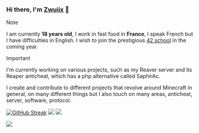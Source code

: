 ### Hi there, I'm [Zwuiix](https://Zwuiix-cmd.github.io) 👋

> [!NOTE]  
> I am currently **18 years old**, I work in fast food in **France**, I speak French but I have difficulties in English. I wish to join the prestigious [42 school](https://42.fr/) in the coming year.

> [!IMPORTANT]  
> I'm currently working on various projects, such as my Reaver server and its Reaper anticheat, which has a php alternative called SaphirAc.


I create and contribute to different projects that revolve around Minecraft in general, on many different things but I also touch on many areas, anticheat, server, software, protocol.

[![GitHub Streak](https://github-readme-streak-stats.herokuapp.com/?user=Zwuiix-cmd&theme=dark)](https://github.com/DenverCoder1/github-readme-streak-stats)
[<img src="https://github-readme-stats-nine-jade-52.vercel.app/api?username=Zwuiix-cmd&theme=dark&count_private=true&include_all_commits=true&show_icons=true" />](https://github.com/anuraghazra/github-readme-stats)
[<img src="https://github-readme-stats-nine-jade-52.vercel.app/api/top-langs?username=Zwuiix-cmd&hide==mcfunction,css,cmake,batchfile,html&theme=dark&langs_count=8&layout=compact&card_width=320&include_all_commits=true&show_icons=true" />](https://github.com/anuraghazra/github-readme-stats)

[<img src="https://github-readme-stats-nine-jade-52.vercel.app/api/top-langs?username=KodiakExt&hide==mcfunction,css,cmake,batchfile,html&theme=dark&langs_count=8&layout=compact&card_width=320&include_all_commits=true&show_icons=true" />](https://github.com/anuraghazra/github-readme-stats)
